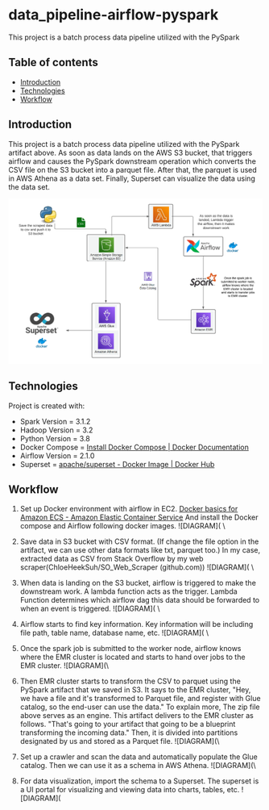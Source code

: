 # data_pipeline-airflow-pyspark
This project is a batch process data pipeline utilized with the PySpark

## Table of contents
* [Introduction](#introduction)
* [Technologies](#technologies)
* [Workflow](#workflow)

## Introduction
This project is a batch process data pipeline utilized with the PySpark artifact above. As soon as data lands on the AWS S3 bucket, that triggers airflow and causes the PySpark downstream operation which converts the CSV file on the S3 bucket into a parquet file. After that, the parquet is used in AWS Athena as a data set. Finally, Superset can visualize the data using the data set.

![DIAGRAM](https://github.com/ChloeHeekSuh/data_pipeline-airflow-pyspark/blob/master/screenshot_batch/diagram_project1.png)
	
## Technologies
Project is created with:
* Spark Version = 3.1.2
* Hadoop Version = 3.2
* Python Version = 3.8
* Docker Compose = [Install Docker Compose | Docker Documentation](https://docs.docker.com/compose/install/)
* Airflow Version = 2.1.0
* Superset = [apache/superset - Docker Image | Docker Hub](https://hub.docker.com/r/apache/superset)
	
## Workflow
1. Set up Docker environment with airflow in EC2.
[Docker basics for Amazon ECS - Amazon Elastic Container Service]()
And install the Docker compose and Airflow following docker images.
![DIAGRAM](
\
2. Save data in S3 bucket with CSV format. (If change the file option in the artifact, we can use other data formats like txt, parquet too.)
In my case, extracted data as CSV from Stack Overflow by my web scraper(ChloeHeekSuh/SO_Web_Scraper (github.com))
![DIAGRAM](
\
3. When data is landing on the S3 bucket, airflow is triggered to make the downstream work. A lambda function acts as the trigger.
Lambda Function determines which airflow dag this data should be forwarded to when an event is triggered.
![DIAGRAM](
\
4. Airflow starts to find key information. Key information will be including file path, table name, database name, etc. 
![DIAGRAM](
\
5. Once the spark job is submitted to the worker node, airflow knows where the EMR cluster is located and starts to hand over jobs to the EMR cluster.
![DIAGRAM](\

6. Then EMR cluster starts to transform the CSV to parquet using the PySpark artifact that we saved in S3. It says to the EMR cluster, "Hey, we have a file and it's transformed to Parquet file, and register with Glue catalog, so the end-user can use the data."
To explain more, The zip file above serves as an engine. This artifact delivers to the EMR cluster as follows. "That's going to your artifact that going to be a blueprint transforming the incoming data." Then, it is divided into partitions designated by us and stored as a Parquet file.
![DIAGRAM](\

7. Set up a crawler and scan the data and automatically populate the Glue catalog. Then we can use it as a schema in AWS Athena.
![DIAGRAM](\

8. For data visualization, import the schema to a Superset. The superset is a UI portal for visualizing and viewing data into charts, tables, etc. 
![DIAGRAM](
